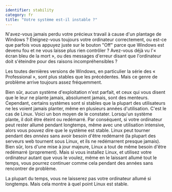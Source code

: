 ```yaml
---
identifier: stability
category: fr
title: "Votre système est-il instable ?"
---
```


N'avez-vous jamais perdu votre précieux travail à cause d'un 
plantage de Windows ? Éteignez-vous toujours votre ordinateur 
correctement, ou est-ce que parfois vous appuyez juste sur le bouton 
"Off" parce que Windows est devenu fou et ne vous laisse plus rien 
contrôler ? Avez-vous déjà vu l'« écran bleu de la mort », ou des 
messages d'erreur disant que l'ordinateur doit s'éteindre pour des 
raisons incompréhensibles ?

Les toutes dernières versions de Windows, en particulier la série des 
« Professional », sont plus stables que les précédentes. Mais ce 
genre de problème arrive toujours assez fréquemment.

Bien sûr, aucun système d'exploitation n'est parfait, et ceux qui 
vous disent que le leur ne plante jamais, absolument jamais, sont des 
menteurs. Cependant, certains systèmes sont si stables que la plupart 
des utilisateurs ne les voient jamais planter, même en plusieurs années 
d'utilisation. C'est le cas de Linux. Voici un bon moyen de le 
constater. Lorsqu'un système plante, il doit être éteint ou redémarré. 
Par conséquent, si votre ordinateur peut rester allumé pendant 
longtemps, même avec une utilisation intensive, alors vous pouvez dire 
que le système est stable. Linux peut tourner pendant des 
<i>années</i> sans avoir besoin d'être redémarré (la plupart des 
serveurs web tournent sous Linux, et ils ne redémarrent presque 
jamais). Bien sûr, lors d'une mise à jour majeure, Linux a tout de 
même besoin d'être redémarré (proprement). Mais si vous installez 
Linux, et utilisez votre ordinateur autant que vous le voulez, même en 
le laissant allumé tout le temps, vous pourrez continuer comme cela 
pendant des années sans rencontrer de problème.

La plupart du temps, vous ne laisserez pas votre ordinateur 
allumé si longtemps. Mais cela montre à quel point Linux est stable.




